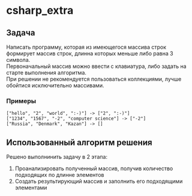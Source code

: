 # csharp_extra

## Задача
Написать программу, которая из имеющегося массива строк формирует массив строк, длинна которых меньше либо равна 3 символа.  
Первоначальный массив можно ввести с клавиатура, либо задать на старте выполнения алгоритма.  
При решении не рекомендуется пользоваться коллекциями, лучше обойтися исключительно массивами.

### Примеры
```
["hello", "2", "world", ":-)"] -> ["2", ":-)"]
["1234", "1567", "-2", "computer science"] -> ["-2"]
["Russia", "Denmark", "Kazan"] -> []
```

## Использованный алгоритм решения
Решено выполнинить задачу в 2 этапа:  
1. Проанализировать полученный массив, получив количество подходящих по длинне элементов
2. Создать результирующий массив и заполнить его подходящими элементами
